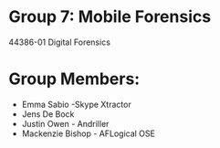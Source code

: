 # Group 7: Mobile Forensics
44386-01 Digital Forensics
# Group Members:
* Emma Sabio -Skype Xtractor
* Jens De Bock
* Justin Owen - Andriller
* Mackenzie Bishop - AFLogical OSE
